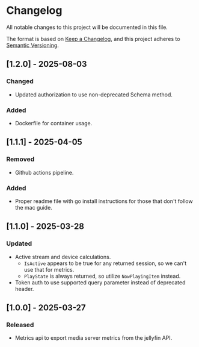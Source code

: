 # Changelog

All notable changes to this project will be documented in this file.

The format is based on [Keep a Changelog](https://keepachangelog.com/en/1.0.0/),
and this project adheres to [Semantic Versioning](https://semver.org/spec/v2.0.0.html).

## [1.2.0] - 2025-08-03
### Changed
- Updated authorization to use non-deprecated Schema method. 
### Added
- Dockerfile for container usage.

## [1.1.1] - 2025-04-05
### Removed
- Github actions pipeline.
### Added
- Proper readme file with go install instructions for those that don't follow the mac guide. 

## [1.1.0] - 2025-03-28
### Updated
- Active stream and device calculations. 
  * `IsActive` appears to be true for any returned session, so we can't use that for metrics.
  * `PlayState` is always returned, so utilize `NowPlayingItem` instead.
- Token auth to use supported query parameter instead of deprecated header. 

## [1.0.0] - 2025-03-27
### Released
- Metrics api to export media server metrics from the jellyfin API.
